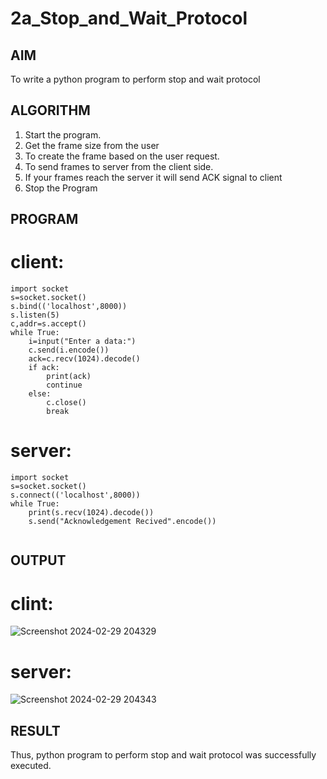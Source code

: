 # 2a_Stop_and_Wait_Protocol
## AIM 
To write a python program to perform stop and wait protocol
## ALGORITHM
1. Start the program.
2. Get the frame size from the user
3. To create the frame based on the user request.
4. To send frames to server from the client side.
5. If your frames reach the server it will send ACK signal to client
6. Stop the Program
## PROGRAM
# client:
```
import socket
s=socket.socket()
s.bind(('localhost',8000))
s.listen(5)
c,addr=s.accept()
while True:
    i=input("Enter a data:")
    c.send(i.encode())
    ack=c.recv(1024).decode()
    if ack:
        print(ack)
        continue
    else:
        c.close()
        break

```
# server:
```
import socket
s=socket.socket()
s.connect(('localhost',8000))
while True:
    print(s.recv(1024).decode())
    s.send("Acknowledgement Recived".encode())
    

```
## OUTPUT
# clint:
![Screenshot 2024-02-29 204329](https://github.com/23012312/2a_Stop_and_Wait_Protocol/assets/150009714/02bef712-a961-4f3b-a76c-7c480e1df172)

# server:
![Screenshot 2024-02-29 204343](https://github.com/23012312/2a_Stop_and_Wait_Protocol/assets/150009714/bae820c2-58cf-42a5-baa4-b03f1d33e2c3)


## RESULT
Thus, python program to perform stop and wait protocol was successfully executed.
